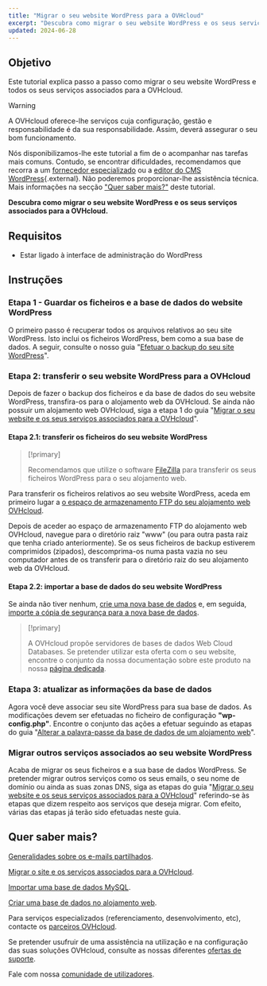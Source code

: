 ```yaml
---
title: "Migrar o seu website WordPress para a OVHcloud"
excerpt: "Descubra como migrar o seu website WordPress e os seus serviços associados para a OVHcloud"
updated: 2024-06-28
---
```


## Objetivo

Este tutorial explica passo a passo como migrar o seu website WordPress e todos os seus serviços associados para a OVHcloud.

> [!warning]
>
> A OVHcloud oferece-lhe serviços cuja configuração, gestão e responsabilidade é da sua responsabilidade. Assim, deverá assegurar o seu bom funcionamento.
>
> Nós disponibilizamos-lhe este tutorial a fim de o acompanhar nas tarefas mais comuns. Contudo, se encontrar dificuldades, recomendamos que recorra a um [fornecedor especializado](/links/partner) ou a [editor do CMS WordPress](https://wordpress.com/support/){.external}. Não poderemos proporcionar-lhe assistência técnica. Mais informações na secção ["Quer saber mais?"](#go-further) deste tutorial.
>

**Descubra como migrar o seu website WordPress e os seus serviços associados para a OVHcloud.**

## Requisitos

- Estar ligado à interface de administração do WordPress

## Instruções

### Etapa 1 - Guardar os ficheiros e a base de dados do website WordPress

O primeiro passo é recuperar todos os arquivos relativos ao seu site WordPress. Isto inclui os ficheiros WordPress, bem como a sua base de dados. A seguir, consulte o nosso guia "[Efetuar o backup do seu site WordPress](/pages/web_cloud/web_hosting/how_to_backup_your_wordpress)".

### Etapa 2: transferir o seu website WordPress para a OVHcloud

Depois de fazer o backup dos ficheiros e da base de dados do seu website WordPress, transfira-os para o alojamento web da OVHcloud. Se ainda não possuir um alojamento web OVHcloud, siga a etapa 1 do guia "[Migrar o seu website e os seus serviços associados para a OVHcloud](/pages/web_cloud/web_hosting/hosting_migrating_to_ovh)".

#### Etapa 2.1: transferir os ficheiros do seu website WordPress

> [!primary]
>
> Recomendamos que utilize o software [FileZilla](/pages/web_cloud/web_hosting/ftp_filezilla_user_guide) para transferir os seus ficheiros WordPress para o seu alojamento web.
>

Para transferir os ficheiros relativos ao seu website WordPress, aceda em primeiro lugar a [o espaço de armazenamento FTP do seu alojamento web OVHcloud](/pages/web_cloud/web_hosting/ftp_connection).

Depois de aceder ao espaço de armazenamento FTP do alojamento web OVHcloud, navegue para o diretório raiz "www" (ou para outra pasta raiz que tenha criado anteriormente). Se os seus ficheiros de backup estiverem comprimidos (zipados), descomprima-os numa pasta vazia no seu computador antes de os transferir para o diretório raiz do seu alojamento web da OVHcloud.

#### Etapa 2.2: importar a base de dados do seu website WordPress

Se ainda não tiver nenhum, [crie uma nova base de dados](/pages/web_cloud/web_hosting/sql_create_database) e, em seguida, [importe a cópia de segurança para a nova base de dados](/pages/web_cloud/web_hosting/sql_importing_mysql_database).

> [!primary]
>
> A OVHcloud propõe servidores de bases de dados Web Cloud Databases. Se pretender utilizar esta oferta com o seu website, encontre o conjunto da nossa documentação sobre este produto na nossa [página dedicada](/links/web/databases).
>

### Etapa 3: atualizar as informações da base de dados

Agora você deve associar seu site WordPress para sua base de dados. As modificações devem ser efetuadas no ficheiro de configuração **"wp-config.php"**. Encontre o conjunto das ações a efetuar seguindo as etapas do guia "[Alterar a palavra-passe da base de dados de um alojamento web](/pages/web_cloud/web_hosting/sql_change_password)".

### Migrar outros serviços associados ao seu website WordPress

Acaba de migrar os seus ficheiros e a sua base de dados WordPress. Se pretender migrar outros serviços como os seus emails, o seu nome de domínio ou ainda as suas zonas DNS, siga as etapas do guia "[Migrar o seu website e os seus serviços associados para a OVHcloud](/pages/web_cloud/web_hosting/hosting_migrating_to_ovh)" referindo-se às etapas que dizem respeito aos serviços que deseja migrar. Com efeito, várias das etapas já terão sido efetuadas neste guia.

## Quer saber mais? <a name="go-further"></a>

[Generalidades sobre os e-mails partilhados](/pages/web_cloud/email_and_collaborative_solutions/mx_plan/email_generalities).

[Migrar o site e os serviços associados para a OVHcloud](/pages/web_cloud/web_hosting/hosting_migrating_to_ovh).

[Importar uma base de dados MySQL](/pages/web_cloud/web_hosting/sql_importing_mysql_database).

[Criar uma base de dados no alojamento web](/pages/web_cloud/web_hosting/sql_create_database).
 
Para serviços especializados (referenciamento, desenvolvimento, etc), contacte os [parceiros OVHcloud](/links/partner).
 
Se pretender usufruir de uma assistência na utilização e na configuração das suas soluções OVHcloud, consulte as nossas diferentes [ofertas de suporte](/links/support).
 
Fale com nossa [comunidade de utilizadores](/links/community).